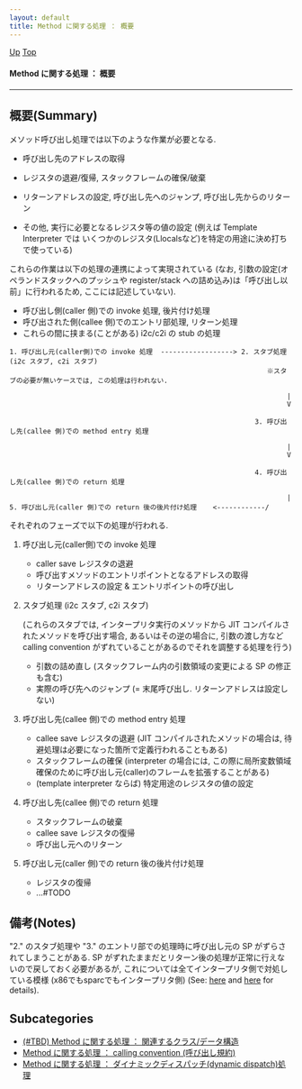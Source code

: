 ```yaml
---
layout: default
title: Method に関する処理 ： 概要
---
```

[Up](nosOtIT-Vy.html) [Top](../index.html)

#### Method に関する処理 ： 概要

--- 
## 概要(Summary)
メソッド呼び出し処理では以下のような作業が必要となる.

  * 呼び出し先のアドレスの取得

  * レジスタの退避/復帰, スタックフレームの確保/破棄

  * リターンアドレスの設定, 呼び出し先へのジャンプ, 呼び出し先からのリターン

  * その他, 実行に必要となるレジスタ等の値の設定
    (例えば Template Interpreter では
    いくつかのレジスタ(Llocalsなど)を特定の用途に決め打ちで使っている)

これらの作業は以下の処理の連携によって実現されている
(なお, 引数の設定(オペランドスタックへのプッシュや register/stack への詰め込み)は「呼び出し以前」に行われるため, ここには記述していない).

  * 呼び出し側(caller 側)での invoke 処理, 後片付け処理
  * 呼び出された側(callee 側)でのエントリ部処理, リターン処理
  * これらの間に挟まる(ことがある) i2c/c2i の stub の処理

```
1. 呼び出し元(caller側)での invoke 処理  ------------------> 2. スタブ処理 (i2c スタブ, c2i スタブ)
                                                                ※スタブの必要が無いケースでは, この処理は行われない.
                                               
                                                                     |
                                                                     V
                                               
                                                             3. 呼び出し先(callee 側)での method entry 処理
                                               
                                                                     |
                                                                     V
                                               
                                                             4. 呼び出し先(callee 側)での return 処理
                                               
                                                                     |
5. 呼び出し元(caller 側)での return 後の後片付け処理    <------------/
```

それぞれのフェーズで以下の処理が行われる.

1. 呼び出し元(caller側)での invoke 処理
   
     * caller save レジスタの退避
     * 呼び出すメソッドのエントリポイントとなるアドレスの取得
     * リターンアドレスの設定 & エントリポイントの呼び出し
   
2. スタブ処理 (i2c スタブ, c2i スタブ)

   (これらのスタブでは, インタープリタ実行のメソッドから JIT コンパイルされたメソッドを呼び出す場合, あるいはその逆の場合に,
   引数の渡し方など calling convention がずれていることがあるのでそれを調整する処理を行う)
   
     * 引数の詰め直し (スタックフレーム内の引数領域の変更による SP の修正も含む)
     * 実際の呼び先へのジャンプ (= 末尾呼び出し. リターンアドレスは設定しない)
   
3. 呼び出し先(callee 側)での method entry 処理
   
     * callee save レジスタの退避  (JIT コンパイルされたメソッドの場合は, 待避処理は必要になった箇所で定義行われることもある)
     * スタックフレームの確保
       (interpreter の場合には, この際に局所変数領域確保のために呼び出し元(caller)のフレームを拡張することがある)
     * (template interpreter ならば) 特定用途のレジスタの値の設定
   
4. 呼び出し先(callee 側)での return 処理
   
     * スタックフレームの破棄
     * callee save レジスタの復帰
     * 呼び出し元へのリターン
   
5. 呼び出し元(caller 側)での return 後の後片付け処理
   
     * レジスタの復帰
     * ...#TODO


## 備考(Notes)
"2." のスタブ処理や "3." のエントリ部での処理時に呼び出し元の SP がずらされてしまうことがある.
SP がずれたままだとリターン後の処理が正常に行えないので戻しておく必要があるが,
これについては全てインタープリタ側で対処している模様 (x86でもsparcでもインタープリタ側)
(See: [here](no8eMeNscY.html) and [here](no0sRPHnx-.html) for details).




## Subcategories
* [(#TBD) Method に関する処理 ： 関連するクラス/データ構造](noZHygdyyJ.html)
* [Method に関する処理 ： calling convention (呼び出し規約)](noxTQWbUKc.html)
* [Method に関する処理 ： ダイナミックディスパッチ(dynamic dispatch)処理 ](no3059kgY.html)



